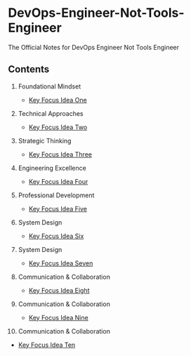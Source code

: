 # DevOps-Engineer-Not-Tools-Engineer
The Official Notes for DevOps Engineer Not Tools Engineer

## Contents

1. Foundational Mindset
   - [Key Focus Idea One](Key-ideas-one.md)
  
2. Technical Approaches
   - [Key Focus Idea Two](Key-ideas-two.md)

3. Strategic Thinking
   - [Key Focus Idea Three](Key-ideas-three.md)

4. Engineering Excellence
   - [Key Focus Idea Four](Key-ideas-four.md)

5. Professional Development
   - [Key Focus Idea Five](Key-ideas-five.md)
     
6. System Design
   - [Key Focus Idea Six](Key-ideas-six.md)

7. System Design
   - [Key Focus Idea Seven](Key-ideas-seven.md)
     
8. Communication & Collaboration
   - [Key Focus Idea Eight](Key-ideas-eight.md)

9. Communication & Collaboration
   - [Key Focus Idea Nine](Key-ideas-nine.md)
  
10.  Communication & Collaboration
   - [Key Focus Idea Ten](Key-ideas-ten.md)
